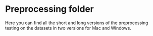 # Preprocessing folder

Here you can find all the short and long versions of the preprocessing testing on the datasets in two versions for Mac and Windows. 
